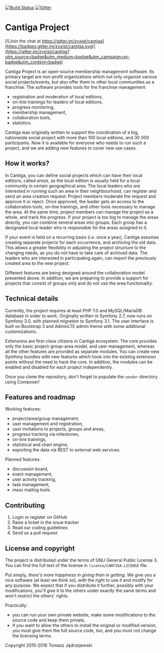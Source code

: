 [![Build Status](https://travis-ci.org/zyxist/cantiga.svg?branch=master)](https://travis-ci.org/zyxist/cantiga)
[![Gitter](https://badges.gitter.im/atoum/atoum.svg)](https://gitter.im/zyxist/cantiga?utm_source=badge&utm_medium=badge&utm_campaign=pr-badge)

Cantiga Project
===============

[![Join the chat at https://gitter.im/zyxist/cantiga](https://badges.gitter.im/zyxist/cantiga.svg)](https://gitter.im/zyxist/cantiga?utm_source=badge&utm_medium=badge&utm_campaign=pr-badge&utm_content=badge)

Cantiga Project is an open-source membership management software. Its primary target are non-profit organizations which not only organize
various social projects/events, but also offer them to other local communities as a franchise. The software provides tools for the franchise management:

 * registration and moderation of local editions,
 * on-line trainings for leaders of local editions,
 * progress monitoring,
 * membership management,
 * collaboration tools,
 * statistics.

Cantiga was originally written to support the coordination of a big, nationwide social project with more than 100 local editions,
and 30 000 participants. Now it is available for everyone who needs to run such a project, and we are adding new features to cover
new use cases.

How it works?
-------------

In Cantiga, you can define social projects which can have their local editions, called *areas*, as the local edition is usually held
for a local community in certain geographical area. The local leaders who are interested in running such an area in their neighbourhood,
can register and send an area creation request. Project members moderate the request and approve it or reject. Once approved, the leader
gets an access to the collaboration tools, on-line trainings, and other tools necessary to manage the area. At the same time, project
members can manage the project as a whole, and track the progress. If your project is too big to manage the areas directly, you can
combine several areas into groups. Each group has a designated local leader who is responsible for the areas assigned to it.

If your event is held on a recurring basis (i.e. once a year), Cantiga assumes creating separate projects for each occurrence,
and archiving the old data. This allows a greater flexibility in adjusting the project structure to the changing needs, as you do not
have to take care of archived data. The leaders who are interested in participating again, can import the previously created area
to the new project.

Different features are being designed around the collaboration model presented above. In addition, we are preparing to provide
a support for projects that consist of groups only and do not use the area functionality.

Technical details
-----------------

Currently, the project requires at least PHP 7.0 and MySQL/MariaDB database in order to work. Originally written in Symfony 2.7, now
runs on Symfony 3.0, with planned migration to Symfony 3.1. The user interface is built on Bootstrap 3 and AdminLTE admin theme with
some additional customizations.

Extensions are first-class citizens in Cantiga ecosystem. The core provides only the basic project-group-area model, and user management,
whereas all the other features are provided as separate modules. You can create new Symfony bundles with new features which hook into
the existing extension points without the need to hack the core. In addition, the modules can be enabled and disabled for each project
independently.

Once you clone the repository, don't forget to populate the `vendor` directory using Composer!

Features and roadmap
--------------------

Working features:
 - project/area/group management,
 - user management and registration,
 - user invitations to projects, groups and areas,
 - progress tracking via milestones,
 - on-line trainings,
 - statistical and chart engine,
 - exporting the data via REST to external web services.

Planned features:
 - discussion board,
 - event management,
 - user activity tracking,
 - task management,
 - mass mailing tools.

Contributing
------------

1. Login or register on GitHub
2. Raise a ticket in the issue tracker
3. Read our coding guidelines
4. Send us a pull request

License and copyright
---------------------

The project is distributed under the terms of GNU General Public License 3. You can find the full text of the license
in `license/CANTIGA-LICENSE` file.

Put simply, *there's more happiness in giving than in getting*. We give you a nice software (at least we think so), with the right to use it
and modify for any purpose. We expect that if you distribute it further, possibly with your modifications, you'll give it
to the others under exactly the same terms and won't restrict the others' rights.

Practically:
 - you can run your own private website, make some modifications to the source code and keep them private,
 - if you want to allow the others to install the original or modified version, you must give them the full source code, too,
   and you must not change the licensing terms.

Copyright 2015-2016 Tomasz Jędrzejewski
